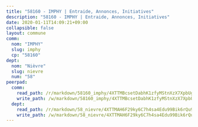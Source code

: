 ```yaml
---
title: "58160 - IMPHY | Entraide, Annonces, Initiatives"
description: "58160 - IMPHY | Entraide, Annonces, Initiatives"
date: 2020-01-11T14:09:21+09:00
collapsible: false
layout: commune
comm:
  nom: "IMPHY"
  slug: imphy
  cp: "58160"
dept:
  nom: "Nièvre"
  slug: nievre
  num: "58"
peerpad:
  comm:
    read_path: /r/markdown/58160_imphy/4XTTMBcsetDabhK1zfyMStnXzX7XpbUgo46F4SHFL8uMQWXQR
    write_path: /w/markdown/58160_imphy/4XTTMBcsetDabhK1zfyMStnXzX7XpbUgo46F4SHFL8uMQWXQR-K3TgU3HsEUgGzSpXFQhfc7X5sPzPcFgWgYuKPghAwpwjASKj9cgfw1NC1zFSeqdbac2YdFiyUsfQCMx5Hm8CphU82EpsryhtTgAPBXTmgYp4XtpBUFUv2Avj2LQAvtCVRcFYj8iy
  dept:
    read_path: /r/markdown/58_nievre/4XTTMAH6F29ky6C7h4sa4Edu99Bik6rQu9XbiuBD1DvLw22pb
    write_path: /w/markdown/58_nievre/4XTTMAH6F29ky6C7h4sa4Edu99Bik6rQu9XbiuBD1DvLw22pb-K3TgUtHs3LnA4VP5N1eQxK9UkiWFz8M5ZP7N97wnUEM9Wfw65apM3LnvEX8HhP2Sd27LDh5t4GgmkbGDUaCqpnkD9BJGbaMbkS8idf1DYkYaRo6rACHXiR4PjahH89PiAFqFL3Lf
---
```


